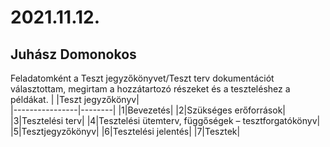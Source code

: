 # 2021.11.12.
## Juhász Domonokos
Feladatomként a Teszt jegyzőkönyvet/Teszt terv dokumentációt választottam, megirtam a hozzátartozó részeket és a teszteléshez a példákat.
| |Teszt jegyzőkönyv|                                              
|----------------|--------|
|1|Bevezetés|
|2|Szükséges erőforrások|
|3|Tesztelési terv|
|4|Tesztelési ütemterv, függőségek – tesztforgatókönyv|
|5|Tesztjegyzőkönyv|
|6|Tesztelési jelentés|
|7|Tesztek|
